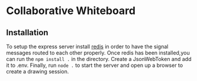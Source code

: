 # Collaborative Whiteboard

## Installation

To setup the express server install [redis](https://redis.io/) in order to have the signal messages routed to each other properly. Once redis has been installed,you can run the `npm install .` in the directory. Create a JsonWebToken and add it to .env. Finally, run `node .` to start the server and open up a browser to create a drawing session.
